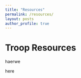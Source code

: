 ```yaml
---
title: "Resources"
permalink: /resources/
layout: posts
author_profile: true
---
```


# Troop Resources

haerwe

here